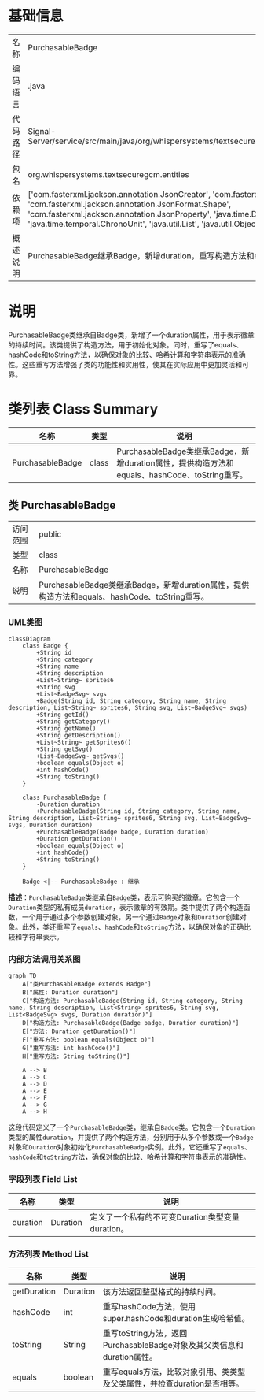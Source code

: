 # 基础信息

|      |      |
|------|------|
| 名称 | PurchasableBadge |
| 编码语言 | .java |
| 代码路径 | Signal-Server/service/src/main/java/org/whispersystems/textsecuregcm/entities/PurchasableBadge.java |
| 包名 | org.whispersystems.textsecuregcm.entities |
| 依赖项 | ['com.fasterxml.jackson.annotation.JsonCreator', 'com.fasterxml.jackson.annotation.JsonFormat', 'com.fasterxml.jackson.annotation.JsonFormat.Shape', 'com.fasterxml.jackson.annotation.JsonProperty', 'java.time.Duration', 'java.time.temporal.ChronoUnit', 'java.util.List', 'java.util.Objects'] |
| 概述说明 | PurchasableBadge继承Badge，新增duration，重写构造方法和equals、hashCode、toString。 |

# 说明

PurchasableBadge类继承自Badge类，新增了一个duration属性，用于表示徽章的持续时间。该类提供了构造方法，用于初始化对象。同时，重写了equals、hashCode和toString方法，以确保对象的比较、哈希计算和字符串表示的准确性。这些重写方法增强了类的功能性和实用性，使其在实际应用中更加灵活和可靠。

# 类列表 Class Summary

| 名称   | 类型  | 说明 |
|-------|------|-------------|
| PurchasableBadge | class | PurchasableBadge类继承Badge，新增duration属性，提供构造方法和equals、hashCode、toString重写。 |



## 类 PurchasableBadge

|      |      |
|------|------|
| 访问范围 | public |
| 类型 | class |
| 名称 | PurchasableBadge |
| 说明 | PurchasableBadge类继承Badge，新增duration属性，提供构造方法和equals、hashCode、toString重写。 |


### UML类图

```mermaid
classDiagram
    class Badge {
        +String id
        +String category
        +String name
        +String description
        +List~String~ sprites6
        +String svg
        +List~BadgeSvg~ svgs
        +Badge(String id, String category, String name, String description, List~String~ sprites6, String svg, List~BadgeSvg~ svgs)
        +String getId()
        +String getCategory()
        +String getName()
        +String getDescription()
        +List~String~ getSprites6()
        +String getSvg()
        +List~BadgeSvg~ getSvgs()
        +boolean equals(Object o)
        +int hashCode()
        +String toString()
    }

    class PurchasableBadge {
        -Duration duration
        +PurchasableBadge(String id, String category, String name, String description, List~String~ sprites6, String svg, List~BadgeSvg~ svgs, Duration duration)
        +PurchasableBadge(Badge badge, Duration duration)
        +Duration getDuration()
        +boolean equals(Object o)
        +int hashCode()
        +String toString()
    }

    Badge <|-- PurchasableBadge : 继承
```

**描述**：`PurchasableBadge`类继承自`Badge`类，表示可购买的徽章。它包含一个`Duration`类型的私有成员`duration`，表示徽章的有效期。类中提供了两个构造函数，一个用于通过多个参数创建对象，另一个通过`Badge`对象和`Duration`创建对象。此外，类还重写了`equals`、`hashCode`和`toString`方法，以确保对象的正确比较和字符串表示。


### 内部方法调用关系图

```mermaid
graph TD
    A["类PurchasableBadge extends Badge"]
    B["属性: Duration duration"]
    C["构造方法: PurchasableBadge(String id, String category, String name, String description, List<String> sprites6, String svg, List<BadgeSvg> svgs, Duration duration)"]
    D["构造方法: PurchasableBadge(Badge badge, Duration duration)"]
    E["方法: Duration getDuration()"]
    F["重写方法: boolean equals(Object o)"]
    G["重写方法: int hashCode()"]
    H["重写方法: String toString()"]

    A --> B
    A --> C
    A --> D
    A --> E
    A --> F
    A --> G
    A --> H
```

这段代码定义了一个`PurchasableBadge`类，继承自`Badge`类。它包含一个`Duration`类型的属性`duration`，并提供了两个构造方法，分别用于从多个参数或一个`Badge`对象和`Duration`对象初始化`PurchasableBadge`实例。此外，它还重写了`equals`、`hashCode`和`toString`方法，确保对象的比较、哈希计算和字符串表示的准确性。

### 字段列表 Field List

| 名称  | 类型  | 说明 |
|-------|-------|------|
| duration | Duration | 定义了一个私有的不可变Duration类型变量duration。 |

### 方法列表 Method List

| 名称  | 类型  | 说明 |
|-------|-------|------|
| getDuration | Duration | 该方法返回整型格式的持续时间。 |
| hashCode | int | 重写hashCode方法，使用super.hashCode和duration生成哈希值。 |
| toString | String | 重写toString方法，返回PurchasableBadge对象及其父类信息和duration属性。 |
| equals | boolean | 重写equals方法，比较对象引用、类类型及父类属性，并检查duration是否相等。 |




